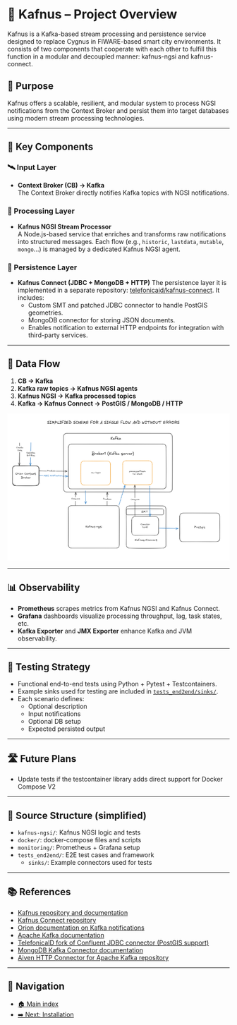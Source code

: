 # 📘 Kafnus – Project Overview

Kafnus is a Kafka-based stream processing and persistence service designed to replace Cygnus in FIWARE-based smart city environments. It consists of two components that cooperate with each other to fulfill this function in a modular and decoupled manner: kafnus-ngsi and kafnus-connect.

## 🎯 Purpose

Kafnus offers a scalable, resilient, and modular system to process NGSI notifications from the Context Broker and persist them into target databases using modern stream processing technologies.

---

## 🧩 Key Components

### 🛰️ Input Layer
- **Context Broker (CB) → Kafka**  
  The Context Broker directly notifies Kafka topics with NGSI notifications.

### 🧠 Processing Layer
- **Kafnus NGSI Stream Processor**  
  A Node.js-based service that enriches and transforms raw notifications into structured messages. Each flow (e.g., `historic`, `lastdata`, `mutable`, `mongo`...) is managed by a dedicated Kafnus NGSI agent.

### 💾 Persistence Layer
- **Kafnus Connect (JDBC + MongoDB + HTTP)** 
  The persistence layer it is implemented in a separate repository: [telefonicaid/kafnus-connect](https://github.com/telefonicaid/kafnus-connect). It includes:
  - Custom SMT and patched JDBC connector to handle PostGIS geometries.
  - MongoDB connector for storing JSON documents.
  - Enables notification to external HTTP endpoints for integration with third-party services.

---

## 🔄 Data Flow

1. **CB → Kafka**  
2. **Kafka raw topics → Kafnus NGSI agents**  
3. **Kafnus NGSI → Kafka processed topics**  
4. **Kafka → Kafnus Connect → PostGIS / MongoDB / HTTP**

![Simplified Schema](/doc/images/SimplifiedSchema.png)

---

## 📊 Observability

- **Prometheus** scrapes metrics from Kafnus NGSI and Kafnus Connect.
- **Grafana** dashboards visualize processing throughput, lag, task states, etc.
- **Kafka Exporter** and **JMX Exporter** enhance Kafka and JVM observability.

---

## 🧪 Testing Strategy

- Functional end-to-end tests using Python + Pytest + Testcontainers.
- Example sinks used for testing are included in [`tests_end2end/sinks/`](../tests_end2end).  
- Each scenario defines:
  - Optional description
  - Input notifications
  - Optional DB setup
  - Expected persisted output

---

## 🛣️ Future Plans

- Update tests if the testcontainer library adds direct support for Docker Compose V2

---

## 📂 Source Structure (simplified)

- `kafnus-ngsi/`: Kafnus NGSI logic and tests  
- `docker/`: docker-compose files and scripts  
- `monitoring/`: Prometheus + Grafana setup  
- `tests_end2end/`: E2E test cases and framework  
  - `sinks/`: Example connectors used for tests

---

## 📚 References

- [Kafnus repository and documentation](https://github.com/telefonicaid/kafnus)
- [Kafnus Connect repository](https://github.com/telefonicaid/kafnus-connect)
- [Orion documentation on Kafka notifications](https://github.com/telefonicaid/fiware-orion/blob/bdd41c4eac7326d0c2740816f53def0dfffeab9f/doc/manuals/user/kafka_notifications.md)
- [Apache Kafka documentation](https://kafka.apache.org/)
- [TelefonicaID fork of Confluent JDBC connector (PostGIS support)](https://github.com/telefonicaid/kafka-connect-jdbc-postgis)
- [MongoDB Kafka Connector documentation](https://www.mongodb.com/docs/kafka-connector/current/?msockid=317503fb1486698a24a21584151968d9)
- [Aiven HTTP Connector for Apache Kafka repository](https://github.com/Aiven-Open/http-connector-for-apache-kafka)

---

## 🧭 Navigation

- [🏠 Main index](../README.md#documentation)
- [➡️ Next: Installation](/doc/01_installation.md)